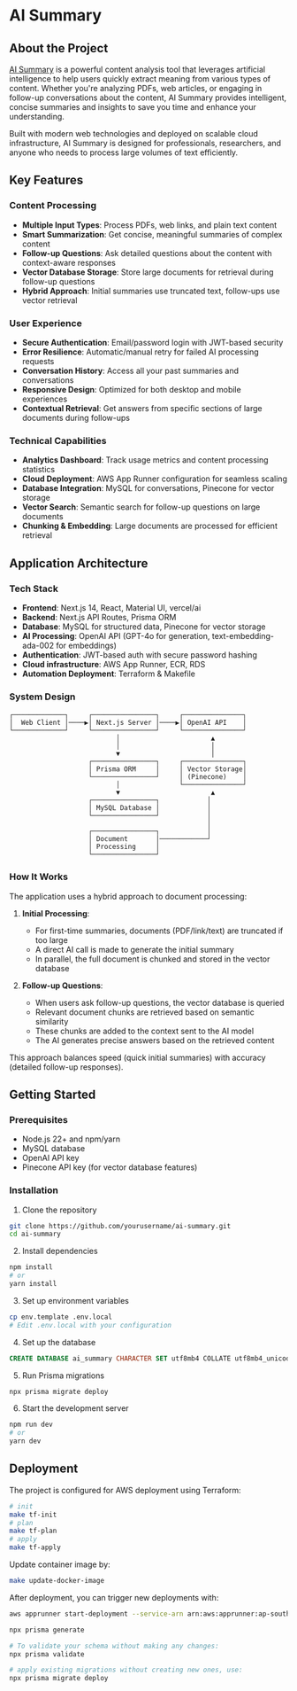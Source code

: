 # AI Summary

## About the Project

[AI Summary](https://j2bqkag4wy.ap-southeast-1.awsapprunner.com/) is a powerful content analysis tool that leverages artificial intelligence to help users quickly extract meaning from various types of content. Whether you're analyzing PDFs, web articles, or engaging in follow-up conversations about the content, AI Summary provides intelligent, concise summaries and insights to save you time and enhance your understanding.

Built with modern web technologies and deployed on scalable cloud infrastructure, AI Summary is designed for professionals, researchers, and anyone who needs to process large volumes of text efficiently.

## Key Features

### Content Processing
- **Multiple Input Types**: Process PDFs, web links, and plain text content
- **Smart Summarization**: Get concise, meaningful summaries of complex content
- **Follow-up Questions**: Ask detailed questions about the content with context-aware responses
- **Vector Database Storage**: Store large documents for retrieval during follow-up questions
- **Hybrid Approach**: Initial summaries use truncated text, follow-ups use vector retrieval

### User Experience
- **Secure Authentication**: Email/password login with JWT-based security
- **Error Resilience**: Automatic/manual retry for failed AI processing requests
- **Conversation History**: Access all your past summaries and conversations
- **Responsive Design**: Optimized for both desktop and mobile experiences
- **Contextual Retrieval**: Get answers from specific sections of large documents during follow-ups

### Technical Capabilities
- **Analytics Dashboard**: Track usage metrics and content processing statistics
- **Cloud Deployment**: AWS App Runner configuration for seamless scaling
- **Database Integration**: MySQL for conversations, Pinecone for vector storage
- **Vector Search**: Semantic search for follow-up questions on large documents
- **Chunking & Embedding**: Large documents are processed for efficient retrieval

## Application Architecture

### Tech Stack
- **Frontend**: Next.js 14, React, Material UI, vercel/ai
- **Backend**: Next.js API Routes, Prisma ORM
- **Database**: MySQL for structured data, Pinecone for vector storage
- **AI Processing**: OpenAI API (GPT-4o for generation, text-embedding-ada-002 for embeddings)
- **Authentication**: JWT-based auth with secure password hashing
- **Cloud infrastructure**: AWS App Runner, ECR, RDS
- **Automation Deployment**: Terraform & Makefile

### System Design
```
┌─────────────┐     ┌────────────────┐     ┌───────────────┐
│  Web Client │────▶│ Next.js Server │────▶│ OpenAI API    │
└─────────────┘     └────────────────┘     └───────────────┘
                           │                       ▲
                           │                       │
                           ▼                       │
                    ┌────────────────┐     ┌───────────────┐
                    │ Prisma ORM     │     │ Vector Storage│
                    └────────────────┘     │ (Pinecone)    │
                           │               └───────────────┘
                           ▼                       ▲
                    ┌────────────────┐            │
                    │ MySQL Database │            │
                    └────────────────┘            │
                                                  │
                    ┌────────────────┐            │
                    │ Document       │────────────┘
                    │ Processing     │
                    └────────────────┘
```

### How It Works

The application uses a hybrid approach to document processing:

1. **Initial Processing**:
   - For first-time summaries, documents (PDF/link/text) are truncated if too large
   - A direct AI call is made to generate the initial summary
   - In parallel, the full document is chunked and stored in the vector database

2. **Follow-up Questions**:
   - When users ask follow-up questions, the vector database is queried
   - Relevant document chunks are retrieved based on semantic similarity
   - These chunks are added to the context sent to the AI model
   - The AI generates precise answers based on the retrieved content

This approach balances speed (quick initial summaries) with accuracy (detailed follow-up responses).

## Getting Started

### Prerequisites
- Node.js 22+ and npm/yarn
- MySQL database
- OpenAI API key
- Pinecone API key (for vector database features)

### Installation

1. Clone the repository
```bash
git clone https://github.com/yourusername/ai-summary.git
cd ai-summary
```

2. Install dependencies
```bash
npm install
# or
yarn install
```

3. Set up environment variables
```bash
cp env.template .env.local
# Edit .env.local with your configuration
```

4. Set up the database
```sql
CREATE DATABASE ai_summary CHARACTER SET utf8mb4 COLLATE utf8mb4_unicode_ci;
```

5. Run Prisma migrations
```bash
npx prisma migrate deploy
```

6. Start the development server
```bash
npm run dev
# or
yarn dev
```

## Deployment

The project is configured for AWS deployment using Terraform:

```bash
# init
make tf-init
# plan
make tf-plan
# apply
make tf-apply
```

Update container image by:
```bash
make update-docker-image
```

After deployment, you can trigger new deployments with:

```bash
aws apprunner start-deployment --service-arn arn:aws:apprunner:ap-southeast-1:922446598046:service/ai-summary-app/29ea7e03880f49c5b2af67ce6f79df79
```

```bash
npx prisma generate

# To validate your schema without making any changes:
npx prisma validate

# apply existing migrations without creating new ones, use:
npx prisma migrate deploy
```